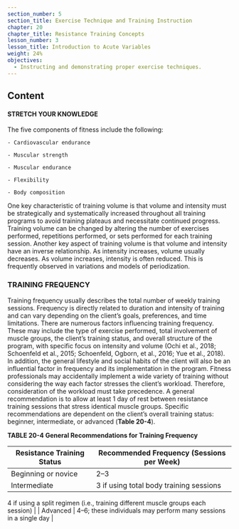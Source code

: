 ```yaml
---
section_number: 5
section_title: Exercise Technique and Training Instruction
chapter: 20
chapter_title: Resistance Training Concepts
lesson_number: 3
lesson_title: Introduction to Acute Variables
weight: 24%
objectives:
  - Instructing and demonstrating proper exercise techniques.
---
```


## Content
#### STRETCH YOUR KNOWLEDGE

The five components of fitness include the following:

	- Cardiovascular endurance

	- Muscular strength

	- Muscular endurance

	- Flexibility

	- Body composition

One key characteristic of training volume is that volume and intensity must be strategically and systematically increased throughout all training programs to avoid training plateaus and necessitate continued progress. Training volume can be changed by altering the number of exercises performed, repetitions performed, or sets performed for each training session. Another key aspect of training volume is that volume and intensity have an inverse relationship. As intensity increases, volume usually decreases. As volume increases, intensity is often reduced. This is frequently observed in variations and models of periodization.

### TRAINING FREQUENCY

Training frequency usually describes the total number of weekly training sessions. Frequency is directly related to duration and intensity of training and can vary depending on the client’s goals, preferences, and time limitations. There are numerous factors influencing training frequency. These may include the type of exercise performed, total involvement of muscle groups, the client’s training status, and overall structure of the program, with specific focus on intensity and volume (Ochi et al., 2018; Schoenfeld et al., 2015; Schoenfeld, Ogborn, et al., 2016; Yue et al., 2018). In addition, the general lifestyle and social habits of the client will also be an influential factor in frequency and its implementation in the program. Fitness professionals may accidentally implement a wide variety of training without considering the way each factor stresses the client’s workload. Therefore, consideration of the workload must take precedence. A general recommendation is to allow at least 1 day of rest between resistance training sessions that stress identical muscle groups. Specific recommendations are dependent on the client’s overall training status: beginner, intermediate, or advanced (**Table 20-4**).

**TABLE 20-4 General Recommendations for Training Frequency**

| Resistance Training Status | Recommended Frequency (Sessions per Week) |
|---|---|
| Beginning or novice | 2–3 |
| Intermediate | 3 if using total body training sessions

4 if using a split regimen (i.e., training different muscle groups each session) |
| Advanced | 4–6; these individuals may perform many sessions in a single day |